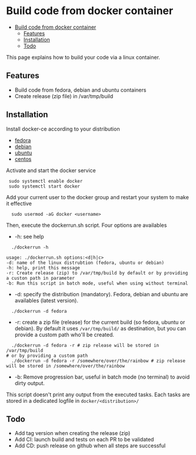 
# Build code from docker container

- [Build code from docker container](#build-code-from-docker-container)
  - [Features](#features)
  - [Installation](#installation)
  - [Todo](#todo)

This page explains how to build your code via a linux container.


## Features

- Build code from fedora, debian and ubuntu containers
- Create release (zip file) in /var/tmp/build


## Installation

Install docker-ce according to your distribution

* [fedora](https://docs.docker.com/engine/install/fedora/)
* [debian](https://docs.docker.com/engine/install/debian/)
* [ubuntu](https://docs.docker.com/engine/install/ubuntu/)
* [centos](https://docs.docker.com/engine/install/centos/)


Activate and start the docker service
```
 sudo systemctl enable docker
 sudo systemctl start docker
```

Add your current user to the docker group and restart your system to make it effective
```
  sudo usermod -aG docker <username>
```

Then, execute the dockerrun.sh script. Four options are availables
* -h: see help
```
  ./dockerrun -h

usage: ./dockerrun.sh options:<d|h|c>
-d: name of the linux distrubtion (fedora, ubuntu or debian)
-h: help, print this message
-r: Create release (zip) to /var/tmp/build by default or by providing a custon path in parameter
-b: Run this script in batch mode, useful when using without terminal

```
* -d: specify the distribution (mandatory). Fedora, debian and ubuntu are availables (latest version).
```
  ./dockerrun -d fedora
```

* -r: create a zip file (release) for the current build (so fedora, ubuntu or debian). By default it uses `/var/tmp/build/` as destination, but you can provide a custom path who'll be created.
```
  ./dockerrun -d fedora -r # zip release will be stored in /var/tmp/build
# or by providing a custom path
  ./dockerrun -d fedora -r /somewhere/over/the/rainbow # zip release will be stored in /somewhere/over/the/rainbow
```

* -b: Remove progression bar, useful in batch mode (no terminal) to avoid dirty output.

This script doesn't print any output from the executed tasks.
Each tasks are stored in a dedicated logfile in `docker/<distribution>/`

## Todo

- Add tag version when creating the release (zip)
- Add CI: launch build and tests on each PR to be validated
- Add CD: push release on github when all steps are successful